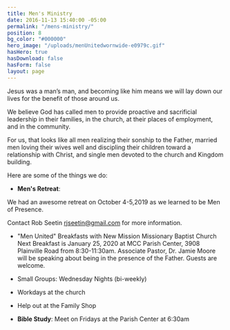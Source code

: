 ```yaml
---
title: Men's Ministry
date: 2016-11-13 15:40:00 -05:00
permalink: "/mens-ministry/"
position: 8
bg_color: "#000000"
hero_image: "/uploads/menUnitedwornwide-e0979c.gif"
hasHero: true
hasDownload: false
hasForm: false
layout: page
---
```


Jesus was a man’s man, and becoming like him means we will lay down our lives for the benefit of those around us.

We believe God has called men to provide proactive and sacrificial leadership in their families, in the church, at their places of employment, and in the community.

For us, that looks like all men realizing their sonship to the Father, married men loving their wives well and discipling their children toward a relationship with Christ, and single men devoted to the church and Kingdom building.

Here are some of the things we do:

* **Men's Retreat**: 

We had an awesome retreat on October 4-5,2019 as we learned to be Men of Presence.

Contact Rob Seetin rjseetin@gmail.com for more information.

* "Men United" Breakfasts with New Mission Missionary Baptist Church
Next Breakfast is January 25, 2020 at MCC Parish Center, 3908 Plainville Road from 8:30-11:30am. Associate Pastor, Dr. Jamie Moore will be speaking about being in the presence of the Father. Guests are welcome.

* Small Groups: Wednesday Nights (bi-weekly)

* Workdays at the church 

* Help out at the Family Shop

* **Bible Study**: Meet on Fridays at the Parish Center at 6:30am
  